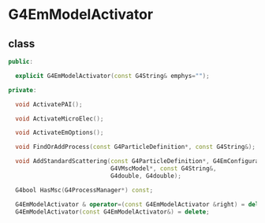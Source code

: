 <!-- G4EmModelActivator.md --- 
;; 
;; Description: 
;; Author: Hongyi Wu(吴鸿毅)
;; Email: wuhongyi@qq.com 
;; Created: 五 7月 13 04:14:57 2018 (+0800)
;; Last-Updated: 六 7月 14 02:53:11 2018 (+0800)
;;           By: Hongyi Wu(吴鸿毅)
;;     Update #: 3
;; URL: http://wuhongyi.cn -->

# G4EmModelActivator



## class


```cpp
public:

  explicit G4EmModelActivator(const G4String& emphys="");

private:

  void ActivatePAI();

  void ActivateMicroElec();

  void ActivateEmOptions();

  void FindOrAddProcess(const G4ParticleDefinition*, const G4String&);

  void AddStandardScattering(const G4ParticleDefinition*, G4EmConfigurator*,
                             G4VMscModel*, const G4String&, 
                             G4double, G4double);

  G4bool HasMsc(G4ProcessManager*) const;

  G4EmModelActivator & operator=(const G4EmModelActivator &right) = delete;
  G4EmModelActivator(const G4EmModelActivator&) = delete;
```


<!-- G4EmModelActivator.md ends here -->
